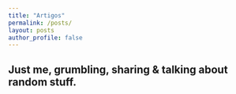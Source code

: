 ```yaml
---
title: "Artigos"
permalink: /posts/
layout: posts
author_profile: false
---
```


Just me, grumbling, sharing & talking about random stuff.
&nbsp;
----

